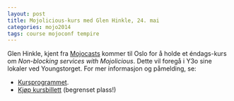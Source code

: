 ```yaml
---
layout: post
title: Mojolicious-kurs med Glen Hinkle, 24. mai
categories: mojo2014
tags: course mojoconf tempire
---
```


Glen Hinkle, kjent fra <a href="http://mojocasts.org/">Mojocasts</a> kommer
til Oslo for å holde et &eacute;ndags-kurs om <em>Non-blocking services with
Mojolicious</em>. Dette vil foregå i Y3o sine lokaler ved Youngstorget. For
mer informasjon og p&aring;melding, se:

* <a href="/mojo2014/training.html">Kursprogrammet</a>.
* <a href="http://act.yapc.eu/mojo2014/purchase">Kjøp kursbillett</a> (begrenset plass!)
